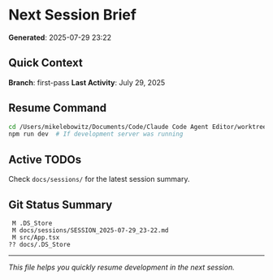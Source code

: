 # Next Session Brief

**Generated**: 2025-07-29 23:22

## Quick Context

**Branch**: first-pass
**Last Activity**: July 29, 2025

## Resume Command

```bash
cd /Users/mikelebowitz/Documents/Code/Claude Code Agent Editor/worktrees/first-pass
npm run dev  # If development server was running
```

## Active TODOs

Check `docs/sessions/` for the latest session summary.

## Git Status Summary

```
 M .DS_Store
 M docs/sessions/SESSION_2025-07-29_23-22.md
 M src/App.tsx
?? docs/.DS_Store

```

---

*This file helps you quickly resume development in the next session.*

